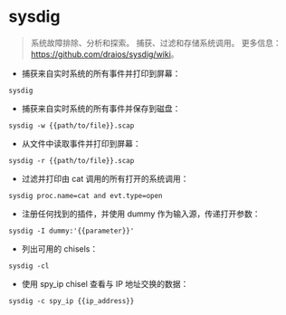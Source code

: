 # sysdig

> 系统故障排除、分析和探索。
> 捕获、过滤和存储系统调用。
> 更多信息：<https://github.com/draios/sysdig/wiki>。

- 捕获来自实时系统的所有事件并打印到屏幕：

`sysdig`

- 捕获来自实时系统的所有事件并保存到磁盘：

`sysdig -w {{path/to/file}}.scap`

- 从文件中读取事件并打印到屏幕：

`sysdig -r {{path/to/file}}.scap`

- 过滤并打印由 cat 调用的所有打开的系统调用：

`sysdig proc.name=cat and evt.type=open`

- 注册任何找到的插件，并使用 dummy 作为输入源，传递打开参数：

`sysdig -I dummy:'{{parameter}}'`

- 列出可用的 chisels：

`sysdig -cl`

- 使用 spy_ip chisel 查看与 IP 地址交换的数据：

`sysdig -c spy_ip {{ip_address}}`